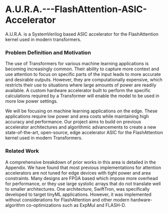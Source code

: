 # A.U.R.A.---FlashAttention-ASIC-Accelerator
A.U.R.A. is a SystemVerilog based ASIC accelerator for the FlashAttention kernel used in modern transformers.

### Problem Definition and Motivation
The use of Transformers for various machine learning applications is becoming increasingly common. Their ability to capture more context and use attention to focus on specific parts of the input leads to more accurate and desirable outputs. However, they are computationally expensive, which restricts their use to situations where large amounts of power are readily available. A custom hardware accelerator built to perform the specific calculations required by a Transformer will enable the model to be used in more low power settings.

We will be focusing on machine learning applications on the edge.  These applications require low power and area costs while maintaining high accuracy and performance.  Our project aims to build on previous accelerator architectures and algorithmic advancements to create a new state-of-the-art, open-source, edge accelerator ASIC for the FlashAttention kernel used in modern Transformers. 

### Related Work
A comprehensive breakdown of prior works in this area is detailed in the Appendix.  We have found that most previous implementations for attention accelerators are not tuned for edge devices with tight power and area constraints.  Many designs are FPGA based which impose more overhead for performance, or they use large systolic arrays that do not translate well to smaller architectures.  One architecture, SwiftTron, was specifically developed to target tinyML applications.  However, it was implemented without considerations for FlashAttention and other modern hardware-algorithm co-optimizations such as ExpMul and FLASH-D.

